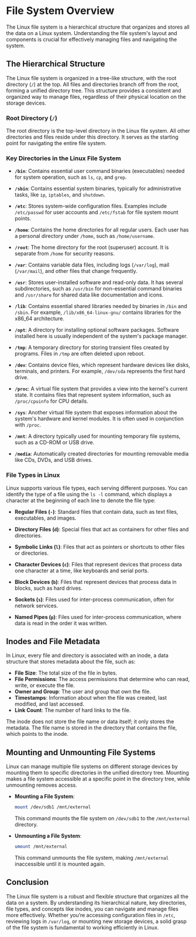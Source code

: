 # File System Overview

The Linux file system is a hierarchical structure that organizes and stores all the data on a Linux system. Understanding the file system's layout and components is crucial for effectively managing files and navigating the system.

## The Hierarchical Structure

The Linux file system is organized in a tree-like structure, with the root directory (`/`) at the top. All files and directories branch off from the root, forming a unified directory tree. This structure provides a consistent and organized way to manage files, regardless of their physical location on the storage devices.

### Root Directory (`/`)

The root directory is the top-level directory in the Linux file system. All other directories and files reside under this directory. It serves as the starting point for navigating the entire file system.

### Key Directories in the Linux File System

- **`/bin`**: Contains essential user command binaries (executables) needed for system operation, such as `ls`, `cp`, and `grep`.
  
- **`/sbin`**: Contains essential system binaries, typically for administrative tasks, like `ip`, `iptables`, and `shutdown`.

- **`/etc`**: Stores system-wide configuration files. Examples include `/etc/passwd` for user accounts and `/etc/fstab` for file system mount points.

- **`/home`**: Contains the home directories for all regular users. Each user has a personal directory under `/home`, such as `/home/username`.

- **`/root`**: The home directory for the root (superuser) account. It is separate from `/home` for security reasons.

- **`/var`**: Contains variable data files, including logs (`/var/log`), mail (`/var/mail`), and other files that change frequently.

- **`/usr`**: Stores user-installed software and read-only data. It has several subdirectories, such as `/usr/bin` for non-essential command binaries and `/usr/share` for shared data like documentation and icons.

- **`/lib`**: Contains essential shared libraries needed by binaries in `/bin` and `/sbin`. For example, `/lib/x86_64-linux-gnu/` contains libraries for the x86_64 architecture.

- **`/opt`**: A directory for installing optional software packages. Software installed here is usually independent of the system's package manager.

- **`/tmp`**: A temporary directory for storing transient files created by programs. Files in `/tmp` are often deleted upon reboot.

- **`/dev`**: Contains device files, which represent hardware devices like disks, terminals, and printers. For example, `/dev/sda` represents the first hard drive.

- **`/proc`**: A virtual file system that provides a view into the kernel's current state. It contains files that represent system information, such as `/proc/cpuinfo` for CPU details.

- **`/sys`**: Another virtual file system that exposes information about the system's hardware and kernel modules. It is often used in conjunction with `/proc`.

- **`/mnt`**: A directory typically used for mounting temporary file systems, such as a CD-ROM or USB drive.

- **`/media`**: Automatically created directories for mounting removable media like CDs, DVDs, and USB drives.

### File Types in Linux

Linux supports various file types, each serving different purposes. You can identify the type of a file using the `ls -l` command, which displays a character at the beginning of each line to denote the file type:

- **Regular Files (`-`)**: Standard files that contain data, such as text files, executables, and images.
  
- **Directory Files (`d`)**: Special files that act as containers for other files and directories.

- **Symbolic Links (`l`)**: Files that act as pointers or shortcuts to other files or directories.

- **Character Devices (`c`)**: Files that represent devices that process data one character at a time, like keyboards and serial ports.

- **Block Devices (`b`)**: Files that represent devices that process data in blocks, such as hard drives.

- **Sockets (`s`)**: Files used for inter-process communication, often for network services.

- **Named Pipes (`p`)**: Files used for inter-process communication, where data is read in the order it was written.

## Inodes and File Metadata

In Linux, every file and directory is associated with an inode, a data structure that stores metadata about the file, such as:

- **File Size**: The total size of the file in bytes.
- **File Permissions**: The access permissions that determine who can read, write, or execute the file.
- **Owner and Group**: The user and group that own the file.
- **Timestamps**: Information about when the file was created, last modified, and last accessed.
- **Link Count**: The number of hard links to the file.

The inode does not store the file name or data itself; it only stores the metadata. The file name is stored in the directory that contains the file, which points to the inode.

## Mounting and Unmounting File Systems

Linux can manage multiple file systems on different storage devices by mounting them to specific directories in the unified directory tree. Mounting makes a file system accessible at a specific point in the directory tree, while unmounting removes access.

- **Mounting a File System**:

  ```bash
  mount /dev/sdb1 /mnt/external
  ```

  This command mounts the file system on `/dev/sdb1` to the `/mnt/external` directory.

- **Unmounting a File System**:

  ```bash
  umount /mnt/external
  ```

  This command unmounts the file system, making `/mnt/external` inaccessible until it is mounted again.

## Conclusion

The Linux file system is a robust and flexible structure that organizes all the data on a system. By understanding its hierarchical nature, key directories, file types, and concepts like inodes, you can navigate and manage files more effectively. Whether you’re accessing configuration files in `/etc`, reviewing logs in `/var/log`, or mounting new storage devices, a solid grasp of the file system is fundamental to working efficiently in Linux.

